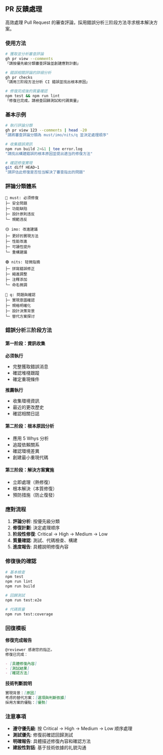 ## PR 反饋處理

高效處理 Pull Request 的審查評論，採用錯誤分析三阶段方法寻求根本解決方案。

### 使用方法

```bash
# 獲取並分析審查評論
gh pr view --comments
「請按優先級分類審查評論並創建應對計劃」

# 錯誤相關評論的詳细分析
gh pr checks
「請用三阶段方法分析 CI 錯誤並找出根本原因」

# 修復完成後的質量確認
npm test && npm run lint
「修復已完成，請檢查回歸測試和代碼質量」
```

### 基本示例

```bash
# 執行評論分類
gh pr view 123 --comments | head -20
"請將審查評論分類為 must/imo/nits/q 並決定處理顺序"

# 收集錯誤資訊
npm run build 2>&1 | tee error.log
"請找出構建錯誤的根本原因並提出適当的修復方法"

# 確認修復實現
git diff HEAD~1
"請評估此修復是否恰当解決了審查指出的問題"
```

### 評論分類體系

```
🔴 must: 必须修復
├─ 安全問題
├─ 功能缺陷
├─ 設計原則违反
└─ 規範违反

🟡 imo: 改進建議
├─ 更好的實現方法
├─ 性能改進
├─ 可讀性提升
└─ 重構建議

🟢 nits: 轻微指摘
├─ 拼寫錯誤修正
├─ 縮進調整
├─ 注釋添加
└─ 命名微調

🔵 q: 問題與確認
├─ 實現意圖確認
├─ 規格明確化
├─ 設計決策背景
└─ 替代方案探讨
```

### 錯誤分析三阶段方法

#### 第一阶段：資訊收集

**必须執行**

- 完整獲取錯誤消息
- 確認堆棧跟蹤
- 確定重現條件

**推薦執行**

- 收集環境資訊
- 最近的更改歷史
- 確認相關日誌

#### 第二阶段：根本原因分析

- 應用 5 Whys 分析
- 追蹤依賴關系
- 確認環境差異
- 創建最小重現代碼

#### 第三阶段：解決方案實施

- 立即處理（熱修復）
- 根本解決（本質修復）
- 預防措施（防止復發）

### 應對流程

1. **評論分析**: 按優先級分類
2. **修復計劃**: 決定處理顺序
3. **阶段性修復**: Critical → High → Medium → Low
4. **質量確認**: 測試、代碼檢查、構建
5. **進度報告**: 具體說明修復內容

### 修復後的確認

```bash
# 基本檢查
npm test
npm run lint
npm run build

# 回歸測試
npm run test:e2e

# 代碼質量
npm run test:coverage
```

### 回復模板

**修復完成報告**

```markdown
@reviewer 感谢您的指正。
修復已完成：

- [具體修復內容]
- [測試結果]
- [確認方法]
```

**技術判斷說明**

```markdown
實現背景：[原因]
考虑的替代方案：[選項與判斷依據]
採用方案的優點：[優勢]
```

### 注意事項

- **遵守優先級**: 按 Critical → High → Medium → Low 顺序處理
- **測試優先**: 修復前確認回歸測試
- **明確報告**: 具體描述修復內容和確認方法
- **建設性對話**: 基于技術依據的礼貌沟通

